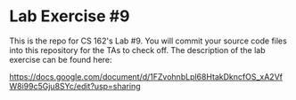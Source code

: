 Lab Exercise #9
===============

This is the repo for CS 162's Lab #9.  You will commit your source code files into this repository for the TAs to check off.  The description of the lab exercise can be found here:

https://docs.google.com/document/d/1FZvohnbLpl68HtakDkncfOS_xA2VfW8i99c5Gju8SYc/edit?usp=sharing
